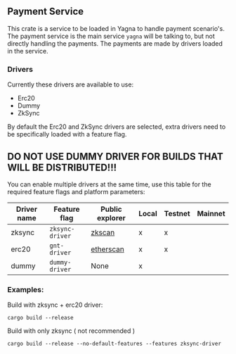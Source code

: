 ## Payment Service

This crate is a service to be loaded in Yagna to handle payment scenario's.
The payment service is the main service `yagna` will be talking to, but not directly handling the payments.
The payments are made by drivers loaded in the service.

### Drivers

Currently these drivers are available to use:
- Erc20
- Dummy
- ZkSync

By default the Erc20 and ZkSync drivers are selected, extra drivers need to be specifically loaded with a feature flag.

## DO NOT USE DUMMY DRIVER FOR BUILDS THAT WILL BE DISTRIBUTED!!!

You can enable multiple drivers at the same time, use this table for the required feature flags and platform parameters:

|Driver name|Feature flag|Public explorer|Local|Testnet|Mainnet|
|-|-|-|-|-|-|
|zksync|`zksync-driver`|[zkscan](https://rinkeby.zkscan.io/)|x|x||
|erc20|`gnt-driver`|[etherscan](https://rinkeby.etherscan.io/token/0xd94e3dc39d4cad1dad634e7eb585a57a19dc7efe)|x|x||
|dummy|`dummy-driver`|None|x|||

### Examples:

Build with zksync + erc20 driver:
```
cargo build --release
```

Build with only zksync ( not recommended )
```
cargo build --release --no-default-features --features zksync-driver
```
